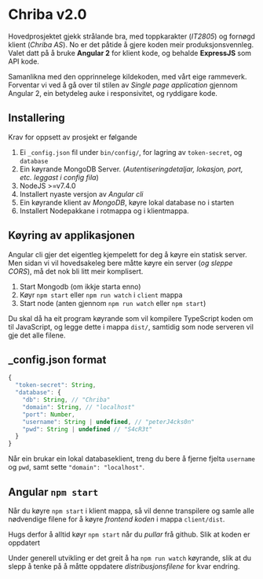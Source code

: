 # Chriba v2.0

Hovedprosjektet gjekk strålande bra, med toppkarakter (_IT2805_) og fornøgd klient (_Chriba AS_).
No er det påtide å gjere koden meir produksjonsvennleg. Valet datt på å bruke **Angular 2** for klient kode,
og behalde **ExpressJS** som API kode.

Samanlikna med den opprinnelege kildekoden, med vårt eige rammeverk. Forventar vi ved å gå over til stilen av _Single page application_ gjennom Angular 2,
ein betydeleg auke i responsivitet, og ryddigare kode.

## Installering
Krav for oppsett av prosjekt er følgande

1. Ei `_config.json` fil under `bin/config/`, for lagring av `token-secret`, og `database`
2. Ein køyrande MongoDB Server. (_Autentiseringdetaljar, lokasjon, port, etc. leggast i config fila_)
3. NodeJS >=v7.4.0
4. Installert nyaste versjon av _Angular cli_
5. Ein køyrande klient av _MongoDB_, køyre lokal database no i starten
6. Installert Nodepakkane i rotmappa og i klientmappa.

## Køyring av applikasjonen
Angular cli gjer det eigentleg kjempelett for deg å køyre ein statisk server.
Men sidan vi vil hovedsakeleg bere måtte køyre ein server (_og sleppe CORS_), må det nok bli litt meir komplisert.

1. Start Mongodb (om ikkje starta enno)
2. Køyr `npm start` eller `npm run watch` i `client` mappa
3. Start node (anten gjennom `npm run watch` eller `npm start`)

Du skal då ha eit program køyrande som vil kompilere TypeScript koden om til JavaScript, og legge dette i mappa `dist/`,
samtidig som node serveren vil gje det alle filene.

## _config.json format
```js
{
  "token-secret": String,
  "database": {
    "db": String, // "Chriba"
    "domain": String, // "localhost"
    "port": Number,
    "username": String | undefined, // "peterJ4cks0n"
    "pwd": String | undefined // "S4cR3t"
  }
}
```

Når ein brukar ein lokal databaseklient, treng du bere å fjerne fjelta `username` og `pwd`, 
samt sette `"domain": "localhost"`.


## Angular `npm start`
Når du køyre `npm start` i klient mappa, så vil denne transpilere 
og samle alle nødvendige filene for å køyre _frontend koden_ i mappa `client/dist`.

Hugs derfor å alltid køyr `npm start` når du _pullar_ frå github. Slik at koden er oppdatert

Under generell utvikling er det greit å ha `npm run watch` køyrande, slik at du slepp å tenke på
å måtte oppdatere _distribusjonsfilene_ for kvar endring.
 


